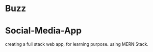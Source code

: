 # Buzz
# Social-Media-App


creating a full stack web app, for learning purpose. using MERN Stack. 
